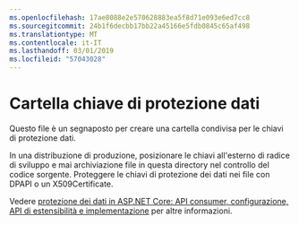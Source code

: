 ```yaml
---
ms.openlocfilehash: 17ae8088e2e570628883ea5f8d71e093e6ed7cc8
ms.sourcegitcommit: 24b1f6decbb17bb22a45166e5fdb0845c65af498
ms.translationtype: MT
ms.contentlocale: it-IT
ms.lasthandoff: 03/01/2019
ms.locfileid: "57043028"
---
```

# <a name="data-protection-key-folder"></a>Cartella chiave di protezione dati

Questo file è un segnaposto per creare una cartella condivisa per le chiavi di protezione dati.

In una distribuzione di produzione, posizionare le chiavi all'esterno di radice di sviluppo e mai archiviazione file in questa directory nel controllo del codice sorgente. Proteggere le chiavi di protezione dei dati nei file con DPAPI o un X509Certificate.

Vedere [protezione dei dati in ASP.NET Core: API consumer, configurazione, API di estensibilità e implementazione](https://docs.microsoft.com/aspnet/core/security/data-protection/) per altre informazioni.
